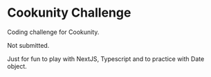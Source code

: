 # Cookunity Challenge

Coding challenge for Cookunity.

Not submitted.

Just for fun to play with NextJS, Typescript and to practice with Date object.
